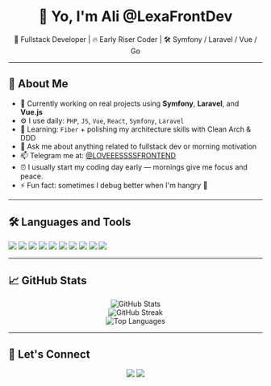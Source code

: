 <h1 align="center">👋 Yo, I'm Ali  @LexaFrontDev</h1>
<p align="center">🧠 Fullstack Developer | 🔥 Early Riser Coder | 🛠 Symfony / Laravel / Vue / Go</p>

---

## 🧩 About Me

- 🔭 Currently working on real projects using **Symfony**, **Laravel**, and **Vue.js**  
- ⚙️ I use daily: `PHP`, `JS`, `Vue`, `React`, `Symfony`, `Laravel`
- 🌱 Learning: `Fiber` + polishing my architecture skills with Clean Arch & DDD  
- 💬 Ask me about anything related to fullstack dev or morning motivation  
- 📫 Telegram me at: [@LOVEEESSSSFRONTEND](https://t.me/LOVEEESSSSFRONTEND)  
- ⏰ I usually start my coding day early — mornings give me focus and peace. 
- ⚡ Fun fact: sometimes I debug better when I'm hangry 😤

---

## 🛠️ Languages and Tools

<p>
  <img src="https://img.shields.io/badge/PHP-777BB4?style=for-the-badge&logo=php&logoColor=white"/>
  <img src="https://img.shields.io/badge/Laravel-FF2D20?style=for-the-badge&logo=laravel&logoColor=white"/>
  <img src="https://img.shields.io/badge/Symfony-000000?style=for-the-badge&logo=symfony&logoColor=white"/>
  <img src="https://img.shields.io/badge/Vue.js-42b883?style=for-the-badge&logo=vue.js&logoColor=white"/>
  <img src="https://img.shields.io/badge/React-20232A?style=for-the-badge&logo=react&logoColor=61DAFB"/>
  <img src="https://img.shields.io/badge/Go-00ADD8?style=for-the-badge&logo=go&logoColor=white"/>
  <img src="https://img.shields.io/badge/JavaScript-F7DF1E?style=for-the-badge&logo=javascript&logoColor=black"/>
  <img src="https://img.shields.io/badge/jQuery-0769AD?style=for-the-badge&logo=jquery&logoColor=white"/>
  <img src="https://img.shields.io/badge/GitLab-FCA121?style=for-the-badge&logo=gitlab&logoColor=white"/>
  <img src="https://img.shields.io/badge/GitHub-181717?style=for-the-badge&logo=github&logoColor=white"/>
</p>

---

## 📈 GitHub Stats

<p align="center">
  <img src="https://github-readme-stats.vercel.app/api?username=LexaFrontDev&show_icons=true&theme=radical" alt="GitHub Stats" />
  <br/>
  <img src="https://github-readme-streak-stats.herokuapp.com/?user=LexaFrontDev&theme=radical" alt="GitHub Streak" />
  <br/>
  <img src="https://github-readme-stats.vercel.app/api/top-langs/?username=LexaFrontDev&layout=compact&theme=radical" alt="Top Languages" />
</p>

---

## 🤝 Let's Connect

<p align="center">
  <a href="https://t.me/LOVEEESSSSFRONTEND"><img src="https://img.shields.io/badge/Telegram-26A5E4?style=for-the-badge&logo=telegram&logoColor=white" /></a>
  <a href="mailto:muxametali445@gmail.com"><img src="https://img.shields.io/badge/Email-D14836?style=for-the-badge&logo=gmail&logoColor=white" /></a>
</p>



